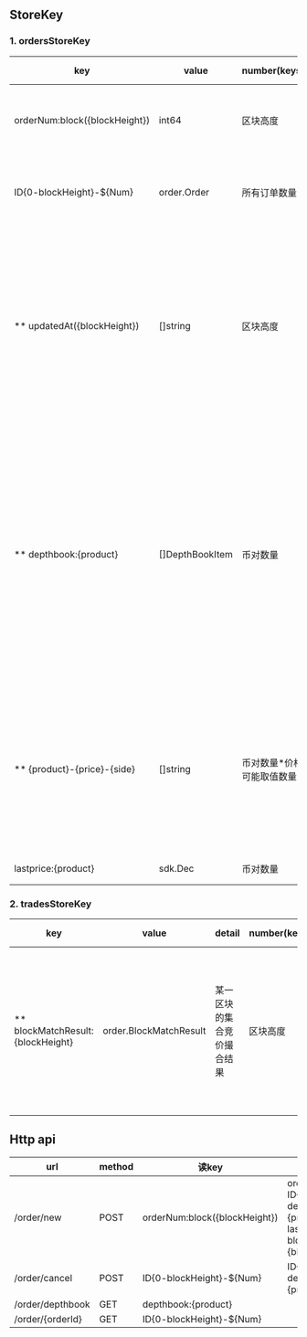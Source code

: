 ## StoreKey

### 1. ordersStoreKey 
| key                           | value           |  number(keys)                 | value detail                                                                                                     | value size | clean up              | 备注                                            |
|-------------------------------|-----------------|----------------------------|------------------------------------------------------------------------------------------------------------------|------------|-----------------------|-------------------------------------------------|
| orderNum:block({blockHeight}) | int64           |  区块高度                  |                                                                                                                  | <1k        | 每区块删除3天前的数据 | 某一区块的order数量                             |
| ID{0-blockHeight}-${Num}      | order.Order     |  所有订单数量              |                                                                                                                  | <1k        | 每区块删除3天前的数据 | 某一区块更新过的订单id列表                      |
|** updatedAt({blockHeight})    | []string        |  区块高度                  | 数组长度取决于该区块内更新的订单数，包括取消、过期、成交<br> 平均值6000，峰值无上限                              | >1k        | 每区块删除3天前的数据 | 某一区块更新过的订单id列表 <br> 仅供backend查询 |
|** depthbook:{product}         | []DepthBookItem |  币对数量                  | 假设某币对价格精度为当前价格的万分之一，<br>正常挂单都在当前价格+-5%以内，<br>则一个币对深度表中含有1000个表项   | >1k        |                       | 某一币对当前的深度表 <br>DepthBookItem数组      |
|** {product}-{price}-{side}    | []string        |  币对数量*价格可能取值数量 | 数组长度取决于某币对某价格的买/卖单数量<br> 平均值不好预估，峰值无上限                                           | >1k        |                       | 某一币对在某一价位的所有买单或卖单的订单id列表  |
|   lastprice:{product}         | sdk.Dec         |  币对数量                  |                                                                                                                  | <1k        |                       | 某一币对的最近成交价                            |

### 2. tradesStoreKey 
| key                            | value                  | detail                     | number(keys) | value detail                                                     | value size | clean up              | 备注                |
|--------------------------------|------------------------|----------------------------|-----------|------------------------------------------------------------------|------------|-----------------------|---------------------|
|** blockMatchResult:{blockHeight} | order.BlockMatchResult | 某一区块的集合竞价撮合结果 | 区块高度  | 撮合结果取决于该区块内成交的订单数目，平均数量为6000，峰值无上限 | >1k        | 每区块删除3天前的数据 | 仅供backend查询使用 |

## Http api

| url              | method | 读key                         | 写key                                                                                                                                                       |
|------------------|--------|-------------------------------|-------------------------------------------------------------------------------------------------------------------------------------------------------------|
| /order/new       | POST   | orderNum:block({blockHeight}) | orderNum:block({blockHeight})<br>ID{0-blockHeight}-${Num}<br>depthbook:{product}<br>{product}-{price}-{side}<br>lastprice:{product}<br>blockMatchResult:{blockHeight} |
| /order/cancel    | POST   | ID{0-blockHeight}-${Num}      | ID{0-blockHeight}-${Num}<br>depthbook:{product}<br>{product}-{price}-{side}                                                                                     |
| /order/depthbook | GET    | depthbook:{product}           |                                                                                                                                                             |
| /order/{orderId} | GET    | ID{0-blockHeight}-${Num}      |                                                                                                                                                             |
